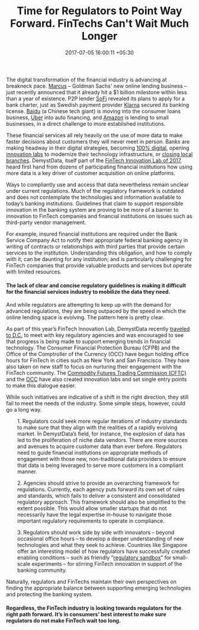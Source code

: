 ﻿---
title: Time for Regulators to Point Way Forward. FinTechs Can't Wait Much Longer
date: 2017-07-05 16:00:11 +05:30
categories:
- Fintech
- Insights
- Regulation
tags:
- Amazon
- Asia
- Baidu
- Europe
- insights
- Klarna
- Regulations
- SoFi
- Uber
- US
layout: post
type: post
status: publish
category:
- Fintech
- Insights
- Regulation
Markets:
- Amazon
- Asia
- Baidu
- Europe
- insights
- Klarna
- Regulations
- SoFi
- Uber
- US
Person: Stefanie Schmidt
---

<p>The digital transformation of the financial industry is advancing at breakneck pace. <a href="http://www.cnbc.com/2017/06/19/cnbc-exclusive-cnbc-transcript-goldman-sachs-chairman-ceo-lloyd-blankfein-speaks-with-cnbcs-jim-cramer-on-mad-money-today.html?utm_source=Contacts+%E2%80%93+Industry+Newsletter&amp;utm_campaign=98aa661714-2017_06_23_Week" target="_blank" rel="noopener noreferrer">Marcus</a> – Goldman Sachs' new online lending business – just recently announced that it already hit a $1 billion milestone within less than a year of existence. P2P lender <a href="https://techcrunch.com/2017/05/10/sofi-ilc-plans/" target="_blank" rel="noopener noreferrer">SoFi</a> revealed its plans to apply for a bank charter, just as Swedish payment provider <a href="https://www.ft.com/content/c3f7b392-54c0-11e7-9fed-c19e2700005f" target="_blank" rel="noopener noreferrer">Klarna</a> secured its banking license. <a href="https://www.wsj.com/articles/baidu-with-a-move-into-fintech-gets-wary-credit-ratings-look-1497519006" target="_blank" rel="noopener noreferrer">Baidu</a> (a Chinese tech giant) is moving into the consumer loans business, <a href="https://www.theverge.com/2016/6/3/11852940/uber-subprime-auto-loans-drivers-xchange" target="_blank" rel="noopener noreferrer">Uber</a> into auto financing, and <a href="https://www.ft.com/content/78755202-4bb6-11e7-919a-1e14ce4af89b?mhq5j=e3" target="_blank" rel="noopener noreferrer">Amazon</a> is lending to small businesses, in a direct challenge to more established institutions.</p>
<p>These financial services all rely heavily on the use of more data to make faster decisions about customers they will never meet in person. Banks are making headway in their digital strategies, becoming <a href="https://letstalkpayments.com/a-list-of-mobile-only-banks/" target="_blank" rel="noopener noreferrer">100% digital</a>, opening <a href="https://letstalkpayments.com/88-international-startup-accelerators-incubators-innovation-labs-nurturing-innovators-in-financial-services/" target="_blank" rel="noopener noreferrer">innovation labs</a> to modernize their technology infrastructure, or <a href="http://www.businessinsider.com/bank-branches-around-the-world-are-shrinking-in-favor-of-digital-models-2016-10" target="_blank" rel="noopener noreferrer">closing local branches</a>. DemystData, itself part of the <a href="http://www.businesswire.com/news/home/20170622005558/en/FinTech-Innovation-Lab-Celebrates-Seventh-Anniversary-Entrepreneurs" target="_blank" rel="noopener noreferrer">FinTech Innovation Lab of 2017</a>, heard first hand from dozens of participating financial institutions how using more data is a key driver of customer acquisition on online platforms. </p>
<p>Ways to compliantly use and access that data nevertheless remain unclear under current regulations. Much of the regulatory framework is outdated and does not contemplate the technologies and information available to today’s banking institutions. Guidelines that claim to support responsible innovation in the banking system are proving to be more of a barrier to innovation to FinTech companies and financial institutions on issues such as third-party vendor management. </p>
<p>For example, insured financial institutions are required under the Bank Service Company Act to notify their appropriate federal banking agency in writing of contracts or relationships with third parties that provide certain services to the institution. Understanding this obligation, and how to comply with it, can be daunting for any institution; and is particularly challenging for FinTech companies that provide valuable products and services but operate with limited resources. </p>
<h4><b>The lack of clear and concise regulatory guidelines is making it difficult for the financial services industry to mobilize the data they need. </b></h4>
<p>And while regulators are attempting to keep up with the demand for advanced regulations, they are being outpaced by the speed in which the online lending space is evolving. The pattern here is pretty clear. </p>
<p>As part of this year’s FinTech Innovation Lab, DemystData recently <a href="http://thehill.com/blogs/pundits-blog/finance/335750-fintech-goes-to-washington-regulators-financial-firms-discuss-wave" target="_blank" rel="noopener noreferrer">traveled to D.C.</a> to meet with key regulatory agencies and was encouraged to see that progress is being made to support emerging trends in financial technology. The Consumer Financial Protection Bureau (CFPB) and the Office of the Comptroller of the Currency (OCC) have begun holding office hours for FinTech in cities such as New York and San Francisco. They have also taken on new staff to focus on nurturing their engagement with the FinTech community. The <a href="http://www.cftc.gov/PressRoom/PressReleases/pr7558-17" target="_blank" rel="noopener noreferrer">Commodity Futures Trading Commission (CFTC)</a> and the <a href="https://www.law360.com/articles/856117" target="_blank" rel="noopener noreferrer">OCC</a> have also created innovation labs and set single entry points to make this dialogue easier. </p>
<p>While such initiatives are indicative of a shift in the right direction, they still fail to meet the needs of the industry. Some simple steps, however, could go a long way. </p>
<p style="padding-left: 30px;">1. Regulators could seek more regular iterations of industry standards to make sure that they align with the realities of a rapidly evolving market. In DemystData’s field, for instance, the explosion of data has led to the proliferation of niche data vendors. There are more sources and avenues to acquire customer data than ever before. Regulators need to guide financial institutions on appropriate methods of engagement with those new, non-traditional data providers to ensure that data is being leveraged to serve more customers in a compliant manner.</p>
<p style="padding-left: 30px;">2. Agencies should strive to provide an overarching framework for regulations. Currently, each agency puts forward its own set of rules and standards, which fails to deliver a consistent and consolidated regulatory approach. This framework should also be simplified to the extent possible. This would allow smaller startups that do not necessarily have the legal expertise in-house to navigate those important regulatory requirements to operate in compliance.</p>
<p style="padding-left: 30px;">3. Regulators should work side by side with innovators – beyond occasional office hours – to develop a deeper understanding of new technologies and what they seek to achieve. Countries like Singapore offer an interesting model of how regulators have successfully created enabling conditions – such as friendly “<a href="https://letstalkpayments.com/international-fintech-regulatory-sandboxes-launched-by-forward-thinking-financial-authorities/" target="_blank" rel="noopener noreferrer">regulatory sandbox</a>” for small-scale experiments – for stirring FinTech innovation in support of the banking community.</p>
<p>Naturally, regulators and FinTechs maintain their own perspectives on finding the appropriate balance between supporting emerging technologies and protecting the banking system. </p>
<h4><b>Regardless, the FinTech industry is looking towards regulators for the right path forward. It’s in consumers’ best interest to make sure regulators do not make FinTech wait too long.</b></h4>
